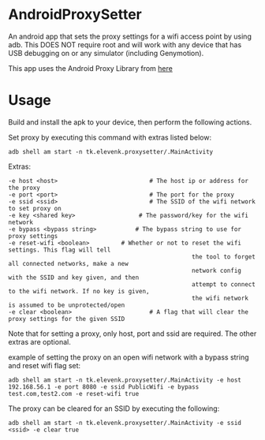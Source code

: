 # AndroidProxySetter
An android app that sets the proxy settings for a wifi access point by using adb. 
This DOES NOT require root and will work with any device that has USB debugging on or any simulator (including Genymotion).

This app uses the Android Proxy Library from [here](https://github.com/shouldit/android-proxy/tree/master/android-proxy-library)

# Usage

Build and install the apk to your device, then perform the following actions. 

Set proxy by executing this command with extras listed below:

	adb shell am start -n tk.elevenk.proxysetter/.MainActivity
	
Extras:

	-e host <host>							# The host ip or address for the proxy
	-e port <port>							# The port for the proxy
	-e ssid <ssid>							# The SSID of the wifi network to set proxy on
	-e key <shared key>					 # The password/key for the wifi network
	-e bypass <bypass string>			# The bypass string to use for proxy settings
	-e reset-wifi <boolean>			# Whether or not to reset the wifi settings. This flag will tell
														the tool to forget all connected networks, make a new
														network config with the SSID and key given, and then
														attempt to connect to the wifi network. If no key is given,
														the wifi network is assumed to be unprotected/open
	-e clear <boolean>						# A flag that will clear the proxy settings for the given SSID
	
Note that for setting a proxy, only host, port and ssid are required. The other extras are optional.
    
example of setting the proxy on an open wifi network with a bypass string and reset wifi flag set:

	adb shell am start -n tk.elevenk.proxysetter/.MainActivity -e host 192.168.56.1 -e port 8080 -e ssid PublicWifi -e bypass test.com,test2.com -e reset-wifi true

The proxy can be cleared for an SSID by executing the following:

	adb shell am start -n tk.elevenk.proxysetter/.MainActivity -e ssid <ssid> -e clear true
